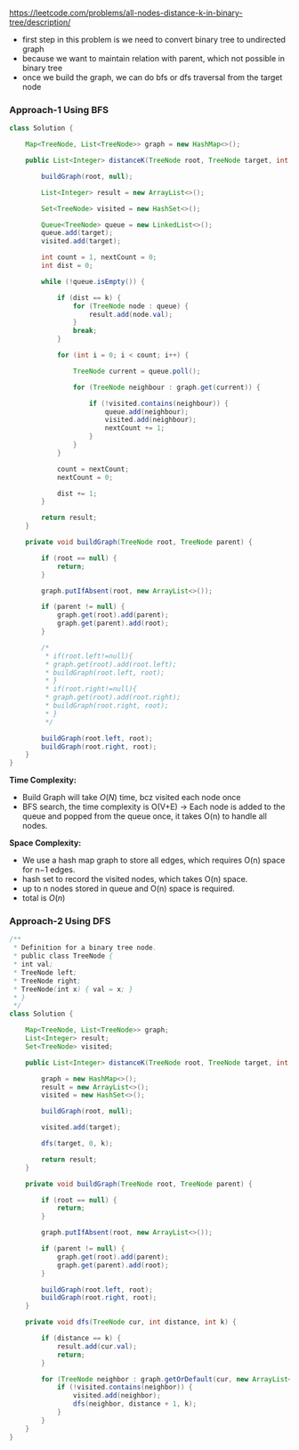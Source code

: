 https://leetcode.com/problems/all-nodes-distance-k-in-binary-tree/description/

* first step in this problem is we need to convert binary tree to undirected graph
* because we want to maintain relation with parent, which not possible in binary tree
* once we build the graph, we can do bfs or dfs traversal from the target node

### Approach-1 Using BFS

```java
class Solution {

    Map<TreeNode, List<TreeNode>> graph = new HashMap<>();

    public List<Integer> distanceK(TreeNode root, TreeNode target, int k) {

        buildGraph(root, null);

        List<Integer> result = new ArrayList<>();

        Set<TreeNode> visited = new HashSet<>();

        Queue<TreeNode> queue = new LinkedList<>();
        queue.add(target);
        visited.add(target);

        int count = 1, nextCount = 0;
        int dist = 0;

        while (!queue.isEmpty()) {

            if (dist == k) {
                for (TreeNode node : queue) {
                    result.add(node.val);
                }
                break;
            }

            for (int i = 0; i < count; i++) {

                TreeNode current = queue.poll();

                for (TreeNode neighbour : graph.get(current)) {

                    if (!visited.contains(neighbour)) {
                        queue.add(neighbour);
                        visited.add(neighbour);
                        nextCount += 1;
                    }
                }
            }

            count = nextCount;
            nextCount = 0;

            dist += 1;
        }

        return result;
    }

    private void buildGraph(TreeNode root, TreeNode parent) {

        if (root == null) {
            return;
        }

        graph.putIfAbsent(root, new ArrayList<>());

        if (parent != null) {
            graph.get(root).add(parent);
            graph.get(parent).add(root);
        }

        /*
         * if(root.left!=null){
         * graph.get(root).add(root.left);
         * buildGraph(root.left, root);
         * }
         * if(root.right!=null){
         * graph.get(root).add(root.right);
         * buildGraph(root.right, root);
         * }
         */

        buildGraph(root.left, root);
        buildGraph(root.right, root);
    }
}
```


**Time Complexity:**

* Build Graph will take $O(N)$ time, bcz visited each node once
* BFS search, the time complexity is O(V+E) &rarr; Each node is added to the queue and popped from the queue once, it takes O(n) to handle all nodes.

**Space Complexity:**

* We use a hash map graph to store all edges, which requires O(n) space for n−1 edges.
* hash set to record the visited nodes, which takes O(n) space.
* up to n nodes stored in queue and O(n) space is required.
* total is $O(n)$


### Approach-2 Using DFS

```java
/**
 * Definition for a binary tree node.
 * public class TreeNode {
 * int val;
 * TreeNode left;
 * TreeNode right;
 * TreeNode(int x) { val = x; }
 * }
 */
class Solution {

    Map<TreeNode, List<TreeNode>> graph;
    List<Integer> result;
    Set<TreeNode> visited;

    public List<Integer> distanceK(TreeNode root, TreeNode target, int k) {

        graph = new HashMap<>();
        result = new ArrayList<>();
        visited = new HashSet<>();

        buildGraph(root, null);

        visited.add(target);

        dfs(target, 0, k);

        return result;
    }

    private void buildGraph(TreeNode root, TreeNode parent) {

        if (root == null) {
            return;
        }

        graph.putIfAbsent(root, new ArrayList<>());

        if (parent != null) {
            graph.get(root).add(parent);
            graph.get(parent).add(root);
        }

        buildGraph(root.left, root);
        buildGraph(root.right, root);
    }

    private void dfs(TreeNode cur, int distance, int k) {

        if (distance == k) {
            result.add(cur.val);
            return;
        }

        for (TreeNode neighbor : graph.getOrDefault(cur, new ArrayList<>())) {
            if (!visited.contains(neighbor)) {
                visited.add(neighbor);
                dfs(neighbor, distance + 1, k);
            }
        }
    }
}
```